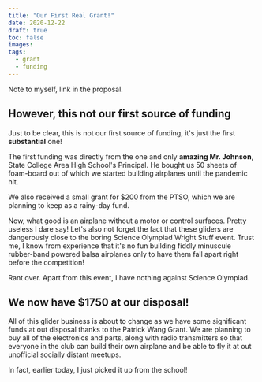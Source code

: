 ```yaml
---
title: "Our First Real Grant!"
date: 2020-12-22
draft: true
toc: false
images:
tags:
  - grant
  - funding
---
```


Note to myself, link in the proposal.

## However, this not our first source of funding

Just to be clear, this is not our first source of funding, it's just the first **substantial** one!

The first funding was directly from the one and only **amazing Mr. Johnson**, State College Area High School's Principal. He bought us 50 sheets of foam-board out of which we started building airplanes until the pandemic hit.

We also received a small grant for $200 from the PTSO, which we are planning to keep as a rainy-day fund.

Now, what good is an airplane without a motor or control surfaces. Pretty useless I dare say! Let's also not forget the fact that these gliders are dangerously close to the boring Science Olympiad Wright Stuff event. Trust me, I know from experience that it's no fun building fiddly minuscule rubber-band powered balsa airplanes only to have them fall apart right before the competition!

Rant over. Apart from this event, I have nothing against Science Olympiad.

## We now have $1750 at our disposal!

All of this glider business is about to change as we have some significant funds at out disposal thanks to the Patrick Wang Grant. We are planning to buy all of the electronics and parts, along with radio transmitters so that everyone in the club can build their own airplane and be able to fly it at out unofficial socially distant meetups.

In fact, earlier today, I just picked it up from the school!
